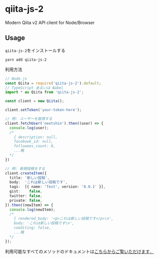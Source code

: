# qiita-js-2
Modern Qiita v2 API client for Node/Browser

## Usage
`qiita-js-2`をインストールする
```
yarn add qiita-js-2
```

利用方法
```ts
// Node.js
const Qiita = require('qiita-js-2').default;
// TypeScript あるいは Babel
import * as Qiita from 'qiita-js-2';

const client = new Qiita();

client.setToken('your-token-here');

// 例: ユーザーを取得する
client.fetchUser('neetshin').then((user) => {
  console.log(user);
  /*
    { description: null,
    facebook_id: null,
    followees_count: 0,
    ...略
  */
})

// 例: 新規投稿をする
client.createItem({
  title: '新しい投稿',
  body:  'これは新しい投稿です',
  tags:  [{ name: 'Test', version: '0.0.1' }],
  gist:    false,
  twitter: false,
  private: false,
}).then((newItem) => {
  console.log(newItem);
  /*
    { rendered_body: '<p>これは新しい投稿です</p>\n',
    body: 'これは新しい投稿です\n',
    coediting: false,
    ...略
  */
});
```

利用可能なすべてのメソッドのドキュメントは[こちらからご覧いただけます．](https://neet.github.io/qiita-js-2/classes/_qiita_.qiita.html)

